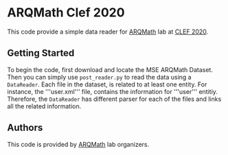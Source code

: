 # ARQMath Clef 2020
This code provide a simple data reader for [ARQMath](https://www.cs.rit.edu/~dprl/ARQMath/) lab at [CLEF 2020](https://clef2020.clef-initiative.eu/). 

## Getting Started

To begin the code, first download and locate the MSE ARQMath Dataset. Then you can simply use ```post_reader.py``` to read the data using a ```DataReader```. Each file in the dataset, is related to at least one entity. For instance, the '''user.xml''' file, contains the information for '''user''' entitiy. Therefore, the ```DataReader``` has different parser for each of the files and links all the related information.





## Authors

This code is provided by [ARQMath](https://www.cs.rit.edu/~dprl/ARQMath/) lab organizers. 
